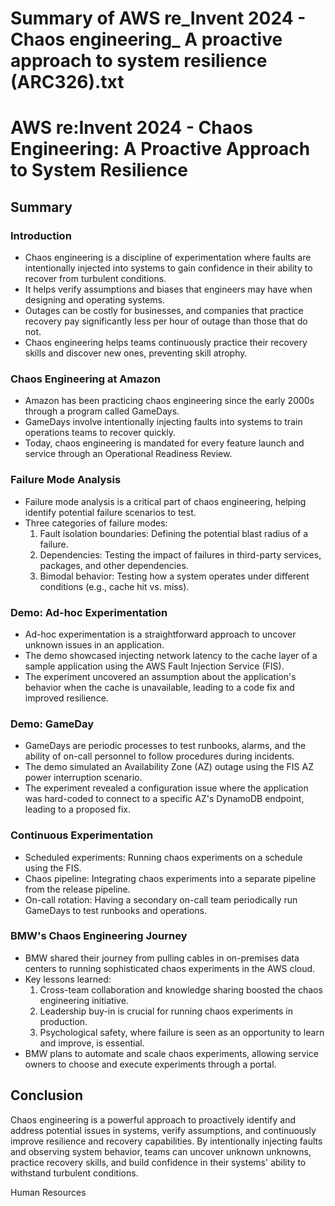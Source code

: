 # Summary of AWS re_Invent 2024 - Chaos engineering_ A proactive approach to system resilience (ARC326).txt

# AWS re:Invent 2024 - Chaos Engineering: A Proactive Approach to System Resilience

## Summary

### Introduction

- Chaos engineering is a discipline of experimentation where faults are intentionally injected into systems to gain confidence in their ability to recover from turbulent conditions.
- It helps verify assumptions and biases that engineers may have when designing and operating systems.
- Outages can be costly for businesses, and companies that practice recovery pay significantly less per hour of outage than those that do not.
- Chaos engineering helps teams continuously practice their recovery skills and discover new ones, preventing skill atrophy.

### Chaos Engineering at Amazon

- Amazon has been practicing chaos engineering since the early 2000s through a program called GameDays.
- GameDays involve intentionally injecting faults into systems to train operations teams to recover quickly.
- Today, chaos engineering is mandated for every feature launch and service through an Operational Readiness Review.

### Failure Mode Analysis

- Failure mode analysis is a critical part of chaos engineering, helping identify potential failure scenarios to test.
- Three categories of failure modes:
  1. Fault isolation boundaries: Defining the potential blast radius of a failure.
  2. Dependencies: Testing the impact of failures in third-party services, packages, and other dependencies.
  3. Bimodal behavior: Testing how a system operates under different conditions (e.g., cache hit vs. miss).

### Demo: Ad-hoc Experimentation

- Ad-hoc experimentation is a straightforward approach to uncover unknown issues in an application.
- The demo showcased injecting network latency to the cache layer of a sample application using the AWS Fault Injection Service (FIS).
- The experiment uncovered an assumption about the application's behavior when the cache is unavailable, leading to a code fix and improved resilience.

### Demo: GameDay

- GameDays are periodic processes to test runbooks, alarms, and the ability of on-call personnel to follow procedures during incidents.
- The demo simulated an Availability Zone (AZ) outage using the FIS AZ power interruption scenario.
- The experiment revealed a configuration issue where the application was hard-coded to connect to a specific AZ's DynamoDB endpoint, leading to a proposed fix.

### Continuous Experimentation

- Scheduled experiments: Running chaos experiments on a schedule using the FIS.
- Chaos pipeline: Integrating chaos experiments into a separate pipeline from the release pipeline.
- On-call rotation: Having a secondary on-call team periodically run GameDays to test runbooks and operations.

### BMW's Chaos Engineering Journey

- BMW shared their journey from pulling cables in on-premises data centers to running sophisticated chaos experiments in the AWS cloud.
- Key lessons learned:
  1. Cross-team collaboration and knowledge sharing boosted the chaos engineering initiative.
  2. Leadership buy-in is crucial for running chaos experiments in production.
  3. Psychological safety, where failure is seen as an opportunity to learn and improve, is essential.
- BMW plans to automate and scale chaos experiments, allowing service owners to choose and execute experiments through a portal.

## Conclusion

Chaos engineering is a powerful approach to proactively identify and address potential issues in systems, verify assumptions, and continuously improve resilience and recovery capabilities. By intentionally injecting faults and observing system behavior, teams can uncover unknown unknowns, practice recovery skills, and build confidence in their systems' ability to withstand turbulent conditions.

Human Resources